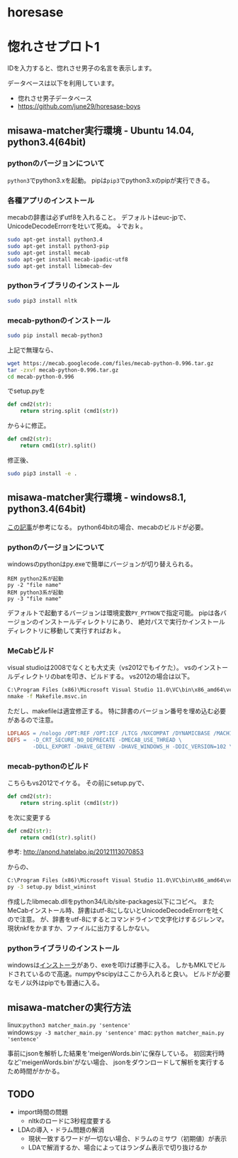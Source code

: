 horesase
========

# 惚れさせプロト1

IDを入力すると、惚れさせ男子の名言を表示します。

データベースは以下を利用しています。
- 惚れさせ男子データベース
- https://github.com/june29/horesase-boys


## misawa-matcher実行環境 - Ubuntu 14.04, python3.4(64bit)
### pythonのバージョンについて
`python3`でpython3.xを起動。
pipは`pip3`でpython3.xのpipが実行できる。

### 各種アプリのインストール
mecabの辞書は必ずutf8を入れること。
デフォルトはeuc-jpで、UnicodeDecodeErrorrを吐いて死ぬ。
↓でおｋ。
```sh
sudo apt-get install python3.4
sudo apt-get install python3-pip
sudo apt-get install mecab
sudo apt-get install mecab-ipadic-utf8
sudo apt-get install libmecab-dev
```

### pythonライブラリのインストール
```sh
sudo pip3 install nltk
```

### mecab-pythonのインストール
```sh
sudo pip install mecab-python3
```
上記で無理なら、

```sh
wget https://mecab.googlecode.com/files/mecab-python-0.996.tar.gz
tar -zxvf mecab-python-0.996.tar.gz
cd mecab-python-0.996
```
でsetup.pyを
```python
def cmd2(str):  
    return string.split (cmd1(str))  
```
から↓に修正。
```python
def cmd2(str):  
    return cmd1(str).split()  
```
修正後、
```sh
sudo pip3 install -e .
```

## misawa-matcher実行環境 - windows8.1, python3.4(64bit)
[この記事](http://qiita.com/ykchat/items/97dd7be100bfa837b7c4)が参考になる。
python64bitの場合、mecabのビルドが必要。

### pythonのバージョンについて
windowsのpythonはpy.exeで簡単にバージョンが切り替えられる。
```dos
REM python2系が起動
py -2 "file name"
REM python3系が起動
py -3 "file name"
```
デフォルトで起動するバージョンは環境変数`PY_PYTHON`で指定可能。
pipは各バージョンのインストールディレクトリにあり、
絶対パスで実行かインストールディレクトリに移動して実行すればおｋ。

### MeCabビルド
visual studioは2008でなくとも大丈夫（vs2012でもイケた）。
vsのインストールディレクトリのbatを叩き、ビルドする。
vs2012の場合は以下。
```bat
C:\Program Files (x86)\Microsoft Visual Studio 11.0\VC\bin\x86_amd64\vcvarsx86_amd64.bat
nmake -f Makefile.msvc.in
```

ただし、makefileは適宜修正する。
特に辞書のバージョン番号を埋め込む必要があるので注意。
```Makefile
LDFLAGS = /nologo /OPT:REF /OPT:ICF /LTCG /NXCOMPAT /DYNAMICBASE /MACHINE:X64 ADVAPI32.LIB
DEFS =  -D_CRT_SECURE_NO_DEPRECATE -DMECAB_USE_THREAD \
        -DDLL_EXPORT -DHAVE_GETENV -DHAVE_WINDOWS_H -DDIC_VERSION=102 \
```

### mecab-pythonのビルド
こちらもvs2012でイケる。
その前にsetup.pyで、
```python
def cmd2(str):
    return string.split (cmd1(str))
```
を次に変更する
```python
def cmd2(str):
    return cmd1(str).split()
```
参考: http://anond.hatelabo.jp/20121113070853

からの、
```bat
C:\Program Files (x86)\Microsoft Visual Studio 11.0\VC\bin\x86_amd64\vcvarsx86_amd64.bat
py -3 setup.py bdist_wininst
```
作成したlibmecab.dllをpython34/Lib/site-packages以下にコピペ。
またMeCabインストール時、辞書はutf-8にしないとUnicodeDecodeErrorrを吐くので注意。
が、辞書をutf-8にするとコマンドラインで文字化けするジレンマ。現状nkfをかますか、ファイルに出力するしかない。

### pythonライブラリのインストール
windowsは[インストーラ](http://www.lfd.uci.edu/~gohlke/pythonlibs/#pip)があり、exeを叩けば勝手に入る。
しかもMKLでビルドされているので高速。numpyやscipyはここから入れると良い。
ビルドが必要なモノ以外はpipでも普通に入る。


## misawa-matcherの実行方法
linux:`python3 matcher_main.py 'sentence'`  
windows:`py -3 matcher_main.py 'sentence'`
mac: `python matcher_main.py 'sentence'`

事前にjsonを解析した結果を'meigenWords.bin'に保存している。
初回実行時など'meigenWords.bin'がない場合、
jsonをダウンロードして解析を実行するため時間がかかる。

## TODO
* import時間の問題
  - nltkのロードに3秒程度要する
* LDAの導入・ドラム問題の解消
  - 現状一致するワードが一切ない場合、ドラムのミサワ（初期値）が表示
  - LDAで解消するか、場合によってはランダム表示で切り抜けるか
